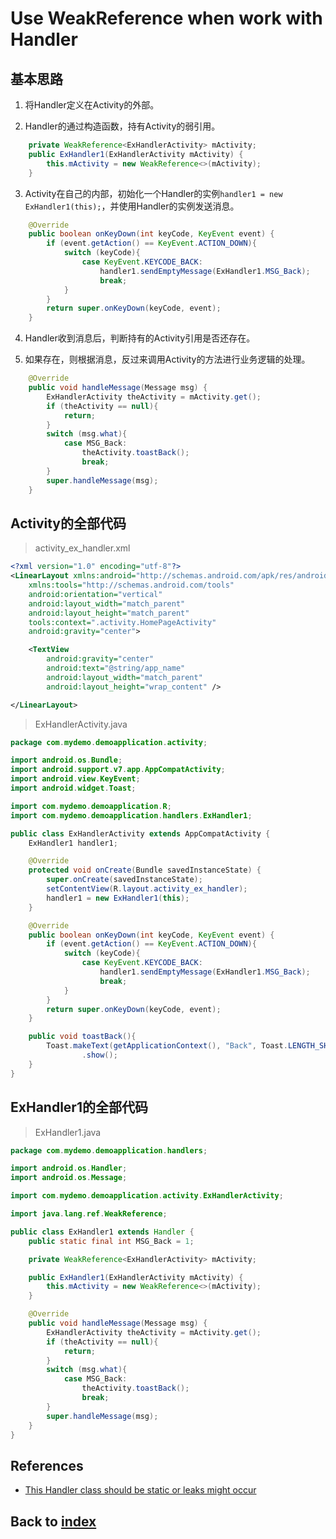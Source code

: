 # Use WeakReference when work with Handler
## 基本思路
1. 将Handler定义在Activity的外部。

2. Handler的通过构造函数，持有Activity的弱引用。

```java
    private WeakReference<ExHandlerActivity> mActivity;
    public ExHandler1(ExHandlerActivity mActivity) {
        this.mActivity = new WeakReference<>(mActivity);
    }
```

3. Activity在自己的内部，初始化一个Handler的实例`handler1 = new ExHandler1(this);`，并使用Handler的实例发送消息。

```java
    @Override
    public boolean onKeyDown(int keyCode, KeyEvent event) {
        if (event.getAction() == KeyEvent.ACTION_DOWN){
            switch (keyCode){
                case KeyEvent.KEYCODE_BACK:
                    handler1.sendEmptyMessage(ExHandler1.MSG_Back);
                    break;
            }
        }
        return super.onKeyDown(keyCode, event);
    }
```

4. Handler收到消息后，判断持有的Activity引用是否还存在。

5. 如果存在，则根据消息，反过来调用Activity的方法进行业务逻辑的处理。

```java
    @Override
    public void handleMessage(Message msg) {
        ExHandlerActivity theActivity = mActivity.get();
        if (theActivity == null){
            return;
        }
        switch (msg.what){
            case MSG_Back:
                theActivity.toastBack();
                break;
        }
        super.handleMessage(msg);
    }
```

## Activity的全部代码

> activity_ex_handler.xml

```xml
<?xml version="1.0" encoding="utf-8"?>
<LinearLayout xmlns:android="http://schemas.android.com/apk/res/android"
    xmlns:tools="http://schemas.android.com/tools"
    android:orientation="vertical"
    android:layout_width="match_parent"
    android:layout_height="match_parent"
    tools:context=".activity.HomePageActivity"
    android:gravity="center">

    <TextView
        android:gravity="center"
        android:text="@string/app_name"
        android:layout_width="match_parent"
        android:layout_height="wrap_content" />

</LinearLayout>
```

> ExHandlerActivity.java

```java
package com.mydemo.demoapplication.activity;

import android.os.Bundle;
import android.support.v7.app.AppCompatActivity;
import android.view.KeyEvent;
import android.widget.Toast;

import com.mydemo.demoapplication.R;
import com.mydemo.demoapplication.handlers.ExHandler1;

public class ExHandlerActivity extends AppCompatActivity {
    ExHandler1 handler1;

    @Override
    protected void onCreate(Bundle savedInstanceState) {
        super.onCreate(savedInstanceState);
        setContentView(R.layout.activity_ex_handler);
        handler1 = new ExHandler1(this);
    }

    @Override
    public boolean onKeyDown(int keyCode, KeyEvent event) {
        if (event.getAction() == KeyEvent.ACTION_DOWN){
            switch (keyCode){
                case KeyEvent.KEYCODE_BACK:
                    handler1.sendEmptyMessage(ExHandler1.MSG_Back);
                    break;
            }
        }
        return super.onKeyDown(keyCode, event);
    }

    public void toastBack(){
        Toast.makeText(getApplicationContext(), "Back", Toast.LENGTH_SHORT)
                .show();
    }
}

```


## ExHandler1的全部代码

> ExHandler1.java

```java
package com.mydemo.demoapplication.handlers;

import android.os.Handler;
import android.os.Message;

import com.mydemo.demoapplication.activity.ExHandlerActivity;

import java.lang.ref.WeakReference;

public class ExHandler1 extends Handler {
    public static final int MSG_Back = 1;

    private WeakReference<ExHandlerActivity> mActivity;

    public ExHandler1(ExHandlerActivity mActivity) {
        this.mActivity = new WeakReference<>(mActivity);
    }

    @Override
    public void handleMessage(Message msg) {
        ExHandlerActivity theActivity = mActivity.get();
        if (theActivity == null){
            return;
        }
        switch (msg.what){
            case MSG_Back:
                theActivity.toastBack();
                break;
        }
        super.handleMessage(msg);
    }
}
```

## References
- [This Handler class should be static or leaks might occur](https://www.cnblogs.com/jevan/p/3168828.html)

## Back to [index](./index.md)
